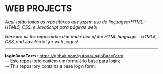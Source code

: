 # WEB PROJECTS

*Aqui estão todos os repositórios que fazem uso da linguagem HTML - HTML5, CSS, e JavaScript para páginas web!*

*Here are all the repositories that make use of the HTML language - HTML5, CSS, and JavaScript for web pages!*

<hr/>


<b> loginBaseForm </b>: https://github.com/gutoso/loginBaseForm 
<br/>
-- Este repositório contém um formulário base para login;
<br/>
-- This repository contains a base login form;
